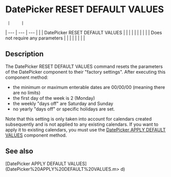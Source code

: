 # DatePicker RESET DEFAULT VALUES

     |     |
| --- | --- | --- |
|     | DatePicker RESET DEFAULT VALUES |     |     |     |     |     |     |     |
|     | Does not require any parameters |     |     |     |     |     |     |     |

## Description

The DatePicker RESET DEFAULT VALUES command resets the parameters of the DatePicker component to their "factory settings". After executing this component method:

* the minimum or maximum enterable dates are 00/00/00 (meaning there are no limits)
* the first day of the week is 2 (Monday)
* the weekly "days off" are Saturday and Sunday
* no yearly "days off" or specific holidays are set.

Note that this setting is only taken into account for calendars created subsequently and is not applied to any existing calendars. If you want to apply it to existing calendars, you must use the [DatePicker APPLY DEFAULT VALUES](DatePicker%20APPLY%20DEFAULT%20VALUES.md "DatePicker APPLY DEFAULT VALUES") component method.

## See also

[DatePicker APPLY DEFAULT VALUES](DatePicker%20APPLY%20DEFAULT%20VALUES.m>
d)
